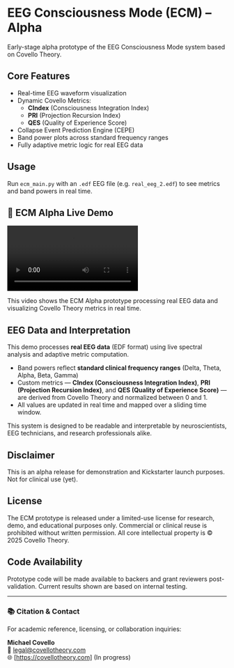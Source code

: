 # EEG Consciousness Mode (ECM) – Alpha

Early-stage alpha prototype of the EEG Consciousness Mode system based on Covello Theory.

## Core Features
- Real-time EEG waveform visualization
- Dynamic Covello Metrics:
  - **CIndex** (Consciousness Integration Index)
  - **PRI** (Projection Recursion Index)
  - **QES** (Quality of Experience Score)
- Collapse Event Prediction Engine (CEPE)
- Band power plots across standard frequency ranges
- Fully adaptive metric logic for real EEG data

## Usage
Run `ecm_main.py` with an `.edf` EEG file (e.g. `real_eeg_2.edf`) to see metrics and band powers in real time.

## 🎥 ECM Alpha Live Demo

![Watch the demo](./ecm_demo.mp4)

This video shows the ECM Alpha prototype processing real EEG data and visualizing Covello Theory metrics in real time.

## EEG Data and Interpretation

This demo processes **real EEG data** (EDF format) using live spectral analysis and adaptive metric computation.  
- Band powers reflect **standard clinical frequency ranges** (Delta, Theta, Alpha, Beta, Gamma)  
- Custom metrics — **CIndex (Consciousness Integration Index)**, **PRI (Projection Recursion Index)**, and **QES (Quality of Experience Score)** — are derived from Covello Theory and normalized between 0 and 1.  
- All values are updated in real time and mapped over a sliding time window.

This system is designed to be readable and interpretable by neuroscientists, EEG technicians, and research professionals alike.

## Disclaimer
This is an alpha release for demonstration and Kickstarter launch purposes. Not for clinical use (yet).

## License
The ECM prototype is released under a limited-use license for research, demo, and educational purposes only. Commercial or clinical reuse is prohibited without written permission. All core intellectual property is © 2025 Covello Theory.

## Code Availability
Prototype code will be made available to backers and grant reviewers post-validation. Current results shown are based on internal testing.

---

### 📚 Citation & Contact

For academic reference, licensing, or collaboration inquiries:

**Michael Covello**  
📧 legal@covellotheory.com  
🌐 [https://covellotheory.com] (In progress)


